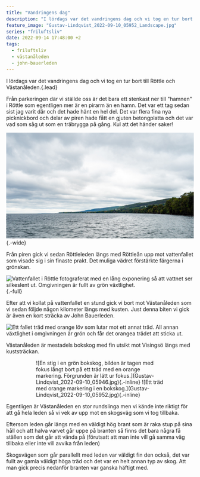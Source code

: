 ```yaml
---
title: "Vandringens dag"
description: "I lördags var det vandringens dag och vi tog en tur bort till Röttle och Västanåleden."
feature_image: "Gustav-Lindqvist_2022-09-10_05952_Landscape.jpg"
series: "friluftsliv"
date: 2022-09-14 17:48:00 +2
tags:
  - friluftsliv
  - västanåleden
  - john-bauerleden
---
```


I lördags var det vandringens dag och vi tog en tur bort till Röttle och Västanåleden.{.lead}

Från parkeringen där vi ställde oss är det bara ett stenkast ner till "hamnen" i Röttle som egentligen mer är en pirarm än en hamn. Det var ett tag sedan sist jag varit där och det hade hänt en hel del. Det var flera fina nya picknickbord och delar av piren hade fått en gjuten betongplatta och det var vad som såg ut som en träbrygga på gång. Kul att det händer saker!

![Gränna sett från Röttle söderifrån. Mellan Gränna och där bilden är tagen syns vatten. Himlen är full av gråa moln.](Gustav-Lindqvist_2022-09-10_05898.jpg "Utsikten norrut från piren i Röttle."){.-wide}

Från piren gick vi sedan Röttleleden längs med Röttleån upp mot vattenfallet som visade sig i sin finaste prakt. Det muliga vädret förstärkte färgerna i grönskan.

![Vattenfallet i Röttle fotograferat med en lång exponering så att vattnet ser silkeslent ut. Omgivningen är fullt av grön växtlighet.](Gustav-Lindqvist_2022-09-10_05916.jpg){.-full}

Efter att vi kollat på vattenfallet en stund gick vi bort mot Västanåleden som vi sedan följde någon kilometer längs med kusten. Just denna biten vi gick är även en kort sträcka av John Bauerleden. 

![Ett fallet träd med orange löv som lutar mot ett annat träd. All annan växtlighet i omgivningen är grön och får det orangea trädet att sticka ut.](Gustav-Lindqvist_2022-09-10_05931-Pano.jpg)

Västanåleden är mestadels bokskog med fin utsikt mot Visingsö längs med kuststräckan.

<figure class="gallery -wide">
    <figure class="gallery-row">
        ![En stig i en grön bokskog, bilden är tagen med fokus långt bort på ett träd med en orange markering. Förgrunden är lätt ur fokus.](Gustav-Lindqvist_2022-09-10_05946.jpg){.-inline}
        ![Ett träd med orange markering i en bokskog.](Gustav-Lindqvist_2022-09-10_05952.jpg){.-inline}
    </figure>
</figure>

Egentligen är Västanåleden en stor rundslinga men vi kände inte riktigt för att gå hela leden så vi vek av upp mot en skogsväg som vi tog tillbaka.

Eftersom leden går längs med en väldigt hög brant som är raka stup på sina håll och att halva varvet går uppe på branten så finns det bara några få ställen som det går att vända på (förutsatt att man inte vill gå samma väg tillbaka eller inte vill avvika från leden)

Skogsvägen som går parallellt med leden var väldigt fin den också, det var fullt av gamla väldigt höga träd och det var en helt annan typ av skog. Att man gick precis nedanför branten var ganska häftigt med.

